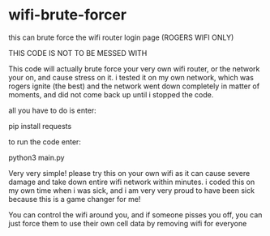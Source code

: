 # wifi-brute-forcer
this can brute force the wifi router login page (ROGERS WIFI ONLY)

THIS CODE IS NOT TO BE MESSED WITH

This code will actually brute force your very own wifi router, or the network your on, and cause stress on it.
i tested it on my own network, which was rogers ignite (the best) and the network went down completely in matter of moments,
and did not come back up until i stopped the code.

all you have to do is enter:

pip install requests

to run the code enter:

python3 main.py

Very very simple! please try this on your own wifi as it can cause severe damage and take down entire wifi network within minutes.
i coded this on my own time when i was sick, and i am very very proud to have been sick because this is a game changer for me!

You can control the wifi around you, and if someone pisses you off, you can just force them to use their own cell data by removing
wifi for everyone

